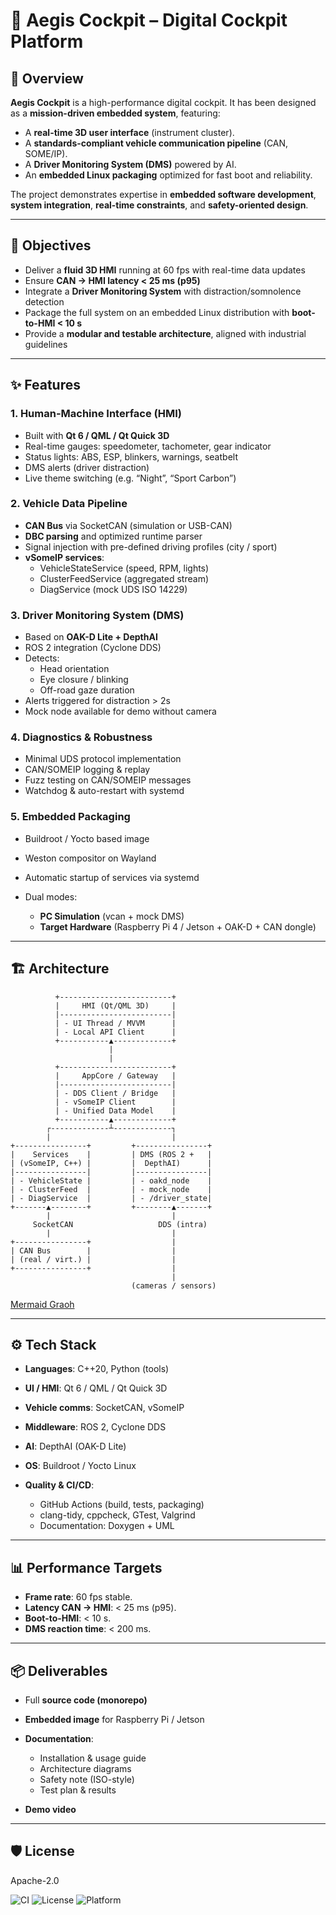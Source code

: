 # 🚀 Aegis Cockpit – Digital Cockpit Platform

## 📖 Overview

**Aegis Cockpit** is a high-performance digital cockpit.
It has been designed as a **mission-driven embedded system**, featuring:

* A **real-time 3D user interface** (instrument cluster).
* A **standards-compliant vehicle communication pipeline** (CAN, SOME/IP).
* A **Driver Monitoring System (DMS)** powered by AI.
* An **embedded Linux packaging** optimized for fast boot and reliability.

The project demonstrates expertise in **embedded software development**, **system integration**, **real-time constraints**, and **safety-oriented design**.

---

## 🎯 Objectives

* Deliver a **fluid 3D HMI** running at 60 fps with real-time data updates
* Ensure **CAN → HMI latency < 25 ms (p95)**
* Integrate a **Driver Monitoring System** with distraction/somnolence detection
* Package the full system on an embedded Linux distribution with **boot-to-HMI < 10 s**
* Provide a **modular and testable architecture**, aligned with industrial guidelines

---

## ✨ Features

### 1. Human-Machine Interface (HMI)
* Built with **Qt 6 / QML / Qt Quick 3D**
* Real-time gauges: speedometer, tachometer, gear indicator
* Status lights: ABS, ESP, blinkers, warnings, seatbelt
* DMS alerts (driver distraction)
* Live theme switching (e.g. “Night”, “Sport Carbon”)

### 2. Vehicle Data Pipeline
* **CAN Bus** via SocketCAN (simulation or USB-CAN)
* **DBC parsing** and optimized runtime parser
* Signal injection with pre-defined driving profiles (city / sport)
* **vSomeIP services**:
    * VehicleStateService (speed, RPM, lights)
    * ClusterFeedService (aggregated stream)
    * DiagService (mock UDS ISO 14229)

### 3. Driver Monitoring System (DMS)
* Based on **OAK-D Lite + DepthAI**
* ROS 2 integration (Cyclone DDS)
* Detects:
    * Head orientation
    * Eye closure / blinking
    * Off-road gaze duration
* Alerts triggered for distraction > 2s
* Mock node available for demo without camera

### 4. Diagnostics & Robustness
* Minimal UDS protocol implementation
* CAN/SOMEIP logging & replay
* Fuzz testing on CAN/SOMEIP messages
* Watchdog & auto-restart with systemd

### 5. Embedded Packaging
* Buildroot / Yocto based image
* Weston compositor on Wayland
* Automatic startup of services via systemd
* Dual modes:

    * **PC Simulation** (vcan + mock DMS)
    * **Target Hardware** (Raspberry Pi 4 / Jetson + OAK-D + CAN dongle)

---

## 🏗️ Architecture
```
          +-------------------------+
          |     HMI (Qt/QML 3D)     |
          |-------------------------|
          | - UI Thread / MVVM      |
          | - Local API Client      |
          +-----------▲-------------+
                      |
                      |
          +-------------------------+
          |     AppCore / Gateway   |
          |-------------------------|
          | - DDS Client / Bridge   |
          | - vSomeIP Client        |
          | - Unified Data Model    |
          +-----------▲-------------+
        ┌-------------┴-------------┐
        |                           |
+----------------+         +----------------+
|    Services    |         | DMS (ROS 2 +   |
| (vSomeIP, C++) |         |  DepthAI)      |
|----------------|         |----------------|
| - VehicleState |         | - oakd_node    |
| - ClusterFeed  |         | - mock_node    |
| - DiagService  |         | - /driver_state|
+-------▲--------+         +--------▲-------+
        |                           |
     SocketCAN                   DDS (intra)
        |                           |
+----------------+                  |
| CAN Bus        |                  |
| (real / virt.) |                  |
+----------------+                  |
                                    |
                           (cameras / sensors)

```

[Mermaid Graoh](https://www.mermaidchart.com/app/projects/d8d8e17e-7a4d-433c-8777-bc265f613503/diagrams/51cc9749-8fda-476c-b4c4-9a2f6f301bb6/version/v0.1/edit)

---

## ⚙️ Tech Stack
* **Languages**: C++20, Python (tools)
* **UI / HMI**: Qt 6 / QML / Qt Quick 3D
* **Vehicle comms**: SocketCAN, vSomeIP
* **Middleware**: ROS 2, Cyclone DDS
* **AI**: DepthAI (OAK-D Lite)
* **OS**: Buildroot / Yocto Linux
* **Quality & CI/CD**:

    * GitHub Actions (build, tests, packaging)
    * clang-tidy, cppcheck, GTest, Valgrind
    * Documentation: Doxygen + UML

---

## 📊 Performance Targets
* **Frame rate**: 60 fps stable.
* **Latency CAN → HMI**: < 25 ms (p95).
* **Boot-to-HMI**: < 10 s.
* **DMS reaction time**: < 200 ms.

---

## 📦 Deliverables
* Full **source code (monorepo)**
* **Embedded image** for Raspberry Pi / Jetson
* **Documentation**:

    * Installation & usage guide
    * Architecture diagrams
    * Safety note (ISO-style)
    * Test plan & results
* **Demo video**

---

## 🛡️ License
Apache-2.0

![CI](https://github.com/avainfo/Aegis-Cockpit/actions/workflows/build.yml/badge.svg)
![License](https://img.shields.io/badge/license-Apache%202.0-blue.svg)
![Platform](https://img.shields.io/badge/platform-Linux%20%7C%20RaspberryPi%20%7C%20Jetson-lightgrey)

